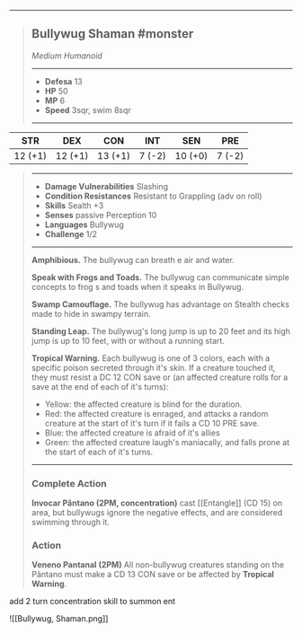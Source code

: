 ___
> ## Bullywug Shaman #monster
>*Medium Humanoid*
> ___
> - **Defesa** 13
> - **HP** 50
> - **MP** 6
> - **Speed** 3sqr, swim 8sqr
>___
>
|   STR   |   DEX   |   CON   |  INT   |   SEN   |  PRE   |
|:-------:|:-------:|:-------:|:------:|:-------:|:------:|
| 12 (+1) | 12 (+1) | 13 (+1) | 7 (-2) | 10 (+0) | 7 (-2) |
>___
> - **Damage Vulnerabilities** Slashing
> - **Condition Resistances** Resistant to Grappling (adv on roll)
> - **Skills** Sealth +3
> - **Senses** passive Perception 10
> - **Languages** Bullywug
> - **Challenge** 1/2
> ---
> **Amphibious.** The bullywug can breath e air and water.
> 
> **Speak with Frogs and Toads.** The bullywug can communicate simple concepts to frog s and toads when it speaks in Bullywug.
> 
> **Swamp Camouflage.** The bullywug has advantage on Stealth checks made to hide in swampy terrain.
> 
> **Standing Leap.** The bullywug's long jump is up to 20 feet and its high jump is up to 10 feet, with or without a running start.
> 
> **Tropical Warning.** Each bullywug is one of 3 colors, each with a specific poison secreted through it's skin. If a creature touched it, they must resist a DC 12 CON save or (an affected creature rolls for a save at the end of each of it's turns):
>   - Yellow: the affected creature is blind for the duration.
>   - Red: the affected creature is enraged, and attacks a random creature at the start of it's turn if it fails a CD 10 PRE save.
>   - Blue: the affected creature is afraid of it's allies
>   - Green: the affected creature laugh's maniacally, and falls prone at the start of each of it's turns.
> ___
> ### Complete Action
> 
> **Invocar Pântano (2PM, concentration)** cast [[Entangle]] (CD 15) on area, but bullywugs ignore the negative effects, and are considered swimming through it.
> 
> ### Action
> **Veneno Pantanal (2PM)** All non-bullywug creatures standing on the Pântano must make a CD 13 CON save or be affected by **Tropical Warning**.
>


add 2 turn concentration skill to summon ent

![[Bullywug, Shaman.png]]